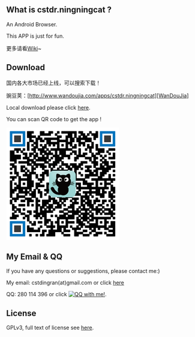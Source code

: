 ## What is cstdr.ningningcat ?
An Android Browser.

This APP is just for fun.

更多请看[Wiki][Wiki]~

## Download
国内各大市场已经上线，可以搜索下载！

豌豆荚：[http://www.wandoujia.com/apps/cstdr.ningningcat][WanDouJia]

Local download please click [here][LocalDownload].

You can scan QR code to get the app !

[![QR code][QRCode]][LocalDownload]

## My Email & QQ
If you have any questions or suggestions, please contact me:)

My email: cstdingran(at)gmail.com or click [here][Email]

QQ: 280 114 396 or click [![QQ with me!](http://wpa.qq.com/pa?p=2:280114396:41 "QQ with me!")][QQ].

## License
GPLv3, full text of license see [here][LocalLicense].




[Wiki]: https://github.com/cstdr/cstdr.ningningcat/wiki "Wiki"
[LocalLicense]: https://github.com/cstdr/cstdr.ningningcat/blob/master/LICENSE.txt "GPLv3"
[License]: http://www.gnu.org/licenses/gpl-3.0.html "GPLv3"
[LocalDownload]: https://github.com/cstdr/cstdr.ningningcat/raw/master/cstdr.ningningcat.apk "Local Download"
[Email]: mailto:cstdingran@gmail.com "Send email to cstdr"
[QQ]: http://wpa.qq.com/msgrd?v=3&uin=280114396&site=qq&menu=yes "QQ with me"  
[QRCode]: https://github.com/cstdr/cstdr.ningningcat/raw/master/download_qr.png "QR code to get the app !"
[WanDouJia]: http://www.wandoujia.com/apps/cstdr.ningningcat "豌豆荚下载"
